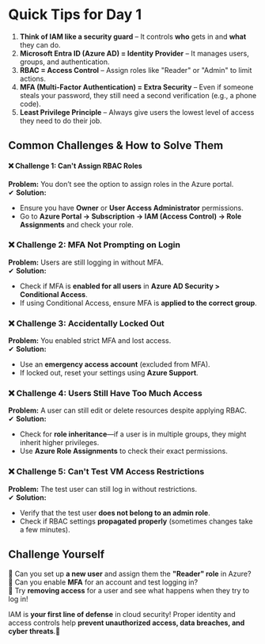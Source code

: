 # Quick Tips for Day 1

1. **Think of IAM like a security guard** – It controls **who** gets in and **what** they can do.  
2. **Microsoft Entra ID (Azure AD) = Identity Provider** – It manages users, groups, and authentication.  
3. **RBAC = Access Control** – Assign roles like "Reader" or "Admin" to limit actions.  
4. **MFA (Multi-Factor Authentication) = Extra Security** – Even if someone steals your password, they still need a second verification (e.g., a phone code).  
5. **Least Privilege Principle** – Always give users the lowest level of access they need to do their job.  

## Common Challenges & How to Solve Them  

#### ❌ Challenge 1: **Can't Assign RBAC Roles**  
**Problem:** You don’t see the option to assign roles in the Azure portal.  
✔ **Solution:**  
- Ensure you have **Owner** or **User Access Administrator** permissions.  
- Go to **Azure Portal → Subscription → IAM (Access Control) → Role Assignments** and check your role.  

### ❌ Challenge 2: **MFA Not Prompting on Login**  
**Problem:** Users are still logging in without MFA.  
✔ **Solution:**  
- Check if MFA is **enabled for all users** in **Azure AD Security > Conditional Access**.  
- If using Conditional Access, ensure MFA is **applied to the correct group**.  

### ❌ Challenge 3: **Accidentally Locked Out**  
**Problem:** You enabled strict MFA and lost access.  
✔ **Solution:**  
- Use an **emergency access account** (excluded from MFA).  
- If locked out, reset your settings using **Azure Support**.  

### ❌ Challenge 4: **Users Still Have Too Much Access**  
**Problem:** A user can still edit or delete resources despite applying RBAC.  
✔ **Solution:**  
- Check for **role inheritance**—if a user is in multiple groups, they might inherit higher privileges.  
- Use **Azure Role Assignments** to check their exact permissions.  

### ❌ Challenge 5: **Can't Test VM Access Restrictions**  
**Problem:** The test user can still log in without restrictions.  
✔ **Solution:**  
- Verify that the test user **does not belong to an admin role**.  
- Check if RBAC settings **propagated properly** (sometimes changes take a few minutes).   

## Challenge Yourself  
🔹 Can you set up **a new user** and assign them the **"Reader" role** in Azure?  
🔹 Can you enable **MFA** for an account and test logging in?  
🔹 Try **removing access** for a user and see what happens when they try to log in!  

IAM is **your first line of defense** in cloud security! Proper identity and access controls help **prevent unauthorized access, data breaches, and cyber threats**.🔐
